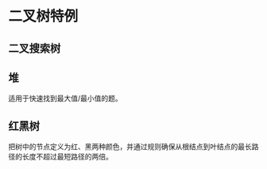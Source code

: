 # 二叉树特例

## 二叉搜索树

## 堆

适用于快速找到最大值/最小值的题。

## 红黑树

把树中的节点定义为红、黑两种颜色，并通过规则确保从根结点到叶结点的最长路径的长度不超过最短路径的两倍。


